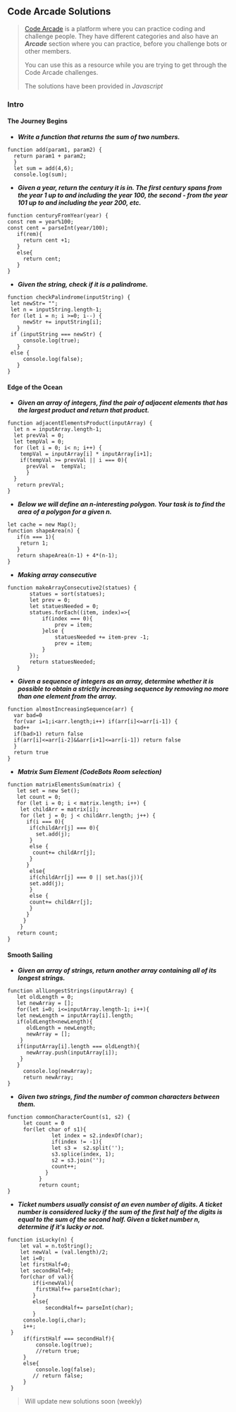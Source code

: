## Code Arcade Solutions

>[Code Arcade](https://app.codesignal.com/) is a platform where you can practice coding and challenge people.
>They have different categories and also have an ___Arcade___ section where you can practice,
>before you challenge bots or other members.
>
>You can use this as a resource while you are trying to get through the Code Arcade challenges. 
>
>The solutions have been provided in *Javascript*

### Intro

#### The Journey Begins
 
 - ***Write a function that returns the sum of two numbers.***

```  
function add(param1, param2) {       
  return param1 + param2;
  } 
  let sum = add(4,6); 
  console.log(sum);
```

- ***Given a year, return the century it is in. The first century spans from the year 1 up to and including the year 100, the second - from the year 101 up to and including the year 200, etc.***

```
function centuryFromYear(year) {   
const rem = year%100;
const cent = parseInt(year/100);
   if(rem){
     return cent +1; 
   }
   else{
     return cent; 
   }   
}
```

- ***Given the string, check if it is a palindrome.***

``` 
function checkPalindrome(inputString) { 
 let newStr= "";  
 let n = inputString.length-1;
 for (let i = n; i >=0; i--) {
     newStr += inputString[i];
   }
 if (inputString === newStr) {
     console.log(true); 
   }
 else {
     console.log(false);
   } 
}
```


#### Edge of the Ocean 
 
- ***Given an array of integers, find the pair of adjacent elements that has the largest product and return that product.***
 
 ```
 function adjacentElementsProduct(inputArray) {
   let n = inputArray.length-1;
   let prevVal = 0;
   let tempVal = 0;
   for (let i = 0; i< n; i++) {
     tempVal = inputArray[i] * inputArray[i+1];  
     if(tempVal >= prevVal || i === 0){
       prevVal =  tempVal;
       }
   }
    return prevVal;
}
```

- ***Below we will define an n-interesting polygon. Your task is to find the area of a polygon for a given n.***

```
let cache = new Map();
function shapeArea(n) {
   if(n === 1){
    return 1;
   }    
   return shapeArea(n-1) + 4*(n-1);    
}
``` 

- ***Making array consecutive***

```
function makeArrayConsecutive2(statues) {   
       statues = sort(statues);
       let prev = 0;
       let statuesNeeded = 0;
       statues.forEach((item, index)=>{        
           if(index === 0){
               prev = item;
           }else {
               statuesNeeded += item-prev -1;
               prev = item;
           }
       });
       return statuesNeeded;
   }
  ```
   
- ***Given a sequence of integers as an array, determine whether it is possible to obtain a strictly increasing sequence by removing no more than one element from the array.***

```
function almostIncreasingSequence(arr) {
  var bad=0
  for(var i=1;i<arr.length;i++) if(arr[i]<=arr[i-1]) {
  bad++
  if(bad>1) return false
  if(arr[i]<=arr[i-2]&&arr[i+1]<=arr[i-1]) return false
  }
  return true
}
```
- ***Matrix Sum Element (CodeBots Room selection)***

``` 
function matrixElementsSum(matrix) {    
   let set = new Set();
   let count = 0;         
   for (let i = 0; i < matrix.length; i++) {
    let childArr = matrix[i];
    for (let j = 0; j < childArr.length; j++) {
      if(i === 0){
       if(childArr[j] === 0){
         set.add(j);    
       }
       else {
        count+= childArr[j];         
       } 
      }
       else{
       if(childArr[j] === 0 || set.has(j)){
       set.add(j);                 
       }
       else {
       count+= childArr[j];       
       }   
      }    
     }
    }
   return count;
}
```

#### Smooth Sailing

- ***Given an array of strings, return another array containing all of its longest strings.***

```
function allLongestStrings(inputArray) {
   let oldLength = 0;
   let newArray = [];   
   for(let i=0; i<=inputArray.length-1; i++){
   let newLength = inputArray[i].length;
   if(oldLength<newLength){
      oldLength = newLength;
      newArray = [];
    }
   if(inputArray[i].length === oldLength){
      newArray.push(inputArray[i]);
    }
   }
     console.log(newArray);
     return newArray;
}
```

- ***Given two strings, find the number of common characters between them.***

```
function commonCharacterCount(s1, s2) {
     let count = 0
     for(let char of s1){
              let index = s2.indexOf(char);
              if(index != -1){
              let s3 =  s2.split('');
              s3.splice(index, 1);
              s2 = s3.join('');
              count++;
            }
          }    
          return count;    
}
```

- ***Ticket numbers usually consist of an even number of digits. A ticket number is considered lucky if the sum of the first half of the digits is equal to the sum of the second half. Given a ticket number n, determine if it's lucky or not.***

```
function isLucky(n) {
    let val = n.toString();
    let newVal = (val.length)/2;
    let i=0;
    let firstHalf=0;
    let secondHalf=0;
    for(char of val){
        if(i<newVal){
         firstHalf+= parseInt(char);
        }
        else{
            secondHalf+= parseInt(char);
        }
     console.log(i,char);
     i++;
 } 
     if(firstHalf === secondHalf){
         console.log(true);
         //return true;      
     }
     else{
         console.log(false);
        // return false;
     }
 }
```
> Will update new solutions soon (weekly)
